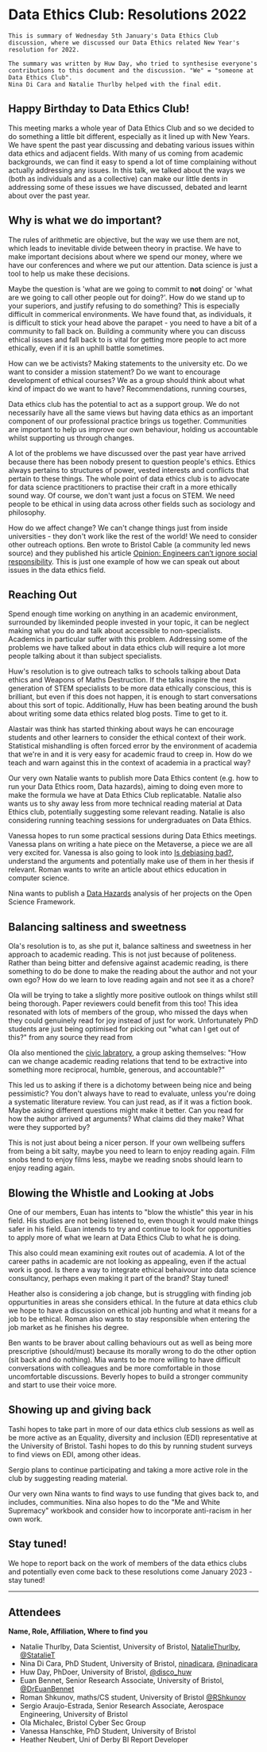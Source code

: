 # Data Ethics Club: Resolutions 2022

<!--Please don't edit the info panel below-->

```{admonition} What's this? 
This is summary of Wednesday 5th January's Data Ethics Club discussion, where we discussed our Data Ethics related New Year's resolution for 2022.

The summary was written by Huw Day, who tried to synthesise everyone's contributions to this document and the discussion. "We" = "someone at Data Ethics Club". 
Nina Di Cara and Natalie Thurlby helped with the final edit.

```

## Happy Birthday to Data Ethics Club!

This meeting marks a whole year of Data Ethics Club and so we decided to do something a little bit different, especially as it lined up with New Years. We have spent the past year discussing and debating various issues within data ethics and adjacent fields. With many of us coming from academic backgrounds, we can find it easy to spend a lot of time complaining without actually addressing any issues. In this talk, we talked about the ways we (both as individuals and as a collective) can make our little dents in addressing some of these issues we have discussed, debated and learnt about over the past year.

## Why is what we do important?

The rules of arithmetic are objective, but the way we use them are not, which leads to inevitable divide between theory in practise. We have to make important decisions about where we spend our money, where we have our conferences and where we put our attention. Data science is just a tool to help us make these decisions.

Maybe the question is 'what are we going to commit to **not** doing' or 'what are we going to call other people out for doing?'. How do we stand up to your superiors, and justify refusing to do something? This is especially difficult in commerical environments. We have found that, as individuals, it is difficult to stick your head above the parapet - you need to have a bit of a community to fall back on. Building a community where you can discuss ethical issues and fall back to is vital for getting more people to act more ethically, even if it is an uphill battle sometimes.

How can we be activists? Making statements to the university etc. Do we want to consider a mission statement? Do we want to encourage development of ethical courses?
We as a group should think about what kind of impact do we want to have? Recommendations, running courses, 

Data ethics club has the potential to act as a support group. We do not necessarily have all the same views but having data ethics as an important component of our professional practice brings us together. Communities are important to help us improve our own behaviour, holding us accountable whilst supporting us through changes.

A lot of the problems we have discussed over the past year have arrived because there has been nobody present to question people's ethics. Ethics always pertains to structures of power, vested interests and conflicts that pertain to these things. The whole point of data ethics club is to advocate for data science practitioners to practise their craft in a more ethically sound way. Of course, we don't want just a focus on STEM. We need people to be ethical in using data across other fields such as sociology and philosophy.

How do we affect change? We can't change things just from inside universities - they don't work like the rest of the world! We need to consider other outreach options. Ben wrote to Bristol Cable (a community led news source) and they published his article [Opinion: Engineers can’t ignore social responsibility](https://thebristolcable.org/2017/08/social-responsibility-engineers/). This is just one example of how we can speak out about issues in the data ethics field.

## Reaching Out

Spend enough time working on anything in an academic environment, surrounded by likeminded people invested in your topic, it can be neglect making what you do and talk about accessible to non-specialists. Academics in particular suffer with this problem. Addressing some of the problems we have talked about in data ethics club will require a lot more people talking about it than subject specialists.

Huw's resolution is to give outreach talks to schools talking about Data ethics and Weapons of Maths Destruction. If the talks inspire the next generation of STEM specialists to be more data ethically conscious, this is brilliant, but even if this does not happen, it is enough to start conversations about this sort of topic. Additionally, Huw has been beating around the bush about writing some data ethics related blog posts. Time to get to it.

Alastair was think has started thinking about ways he can encourage students and other learners to consider the ethical context of their work. Statistical mishandling is often forced error by the environment of academia that we're in and it is very easy for academic fraud to creep in. How do we teach and warn against this in the context of academia in a practical way?

Our very own Natalie wants to publish more Data Ethics content (e.g. how to run your Data Ethics room, Data hazards), aiming to doing even more to make the formula we have at Data Ethics Club replicatable. Natalie also wants us to shy away less from more technical reading material at Data Ethics club, potentially suggesting some relevant reading. Natalie is also considering running teaching sessions for undergraduates on Data Ethics. 

Vanessa hopes to run some practical sessions during Data Ethics meetings. Vanessa plans on writing a hate piece on the Metaverse, a piece we are all very excited for. Vanessa is also going to look into [Is debiasing bad?](https://edri.org/our-work/if-ai-is-the-problem-is-debiasing-the-solution/), understand the arguments and potentially make use of them in her thesis if relevant. Roman wants to write an article about ethics education in computer science.

Nina wants to publish a [Data Hazards](https://very-good-science.github.io/data-hazards/) analysis of her projects on the Open Science Framework.

## Balancing saltiness and sweetness

Ola's resolution is to, as she put it, balance saltiness and sweetness in her approach to academic reading. This is not just because of politeness. Rather than being bitter and defensive against academic reading, is there something to do be done to make the reading about the author and not your own ego? How do we learn to love reading again and not see it as a chore? 

Ola will be trying to take a slightly more positive outlook on things whilst still being thorough. Paper reviewers could benefit from this too! This idea resonated with lots of members of the group, who missed the days when they could genuinely read for joy instead of just for work. Unfortunately PhD students are just being optimised for picking out "what can I get out of this?" from any source they read from

Ola also mentioned the [civic labratory](https://civiclaboratory.nl/2021/01/03/collabrary-a-methodological-experiment-for-reading-with-reciprocity/), a group asking themselves: "How can we change academic reading relations that tend to be extractive into something more reciprocal, humble, generous, and accountable?"

This led us to asking if there is a dichotomy between being nice and being pessimistic? You don't always have to read to evaluate, unless you're doing a systematic literature review. You can just read, as if it was a fiction book. Maybe asking different questions might make it better. Can you read for how the author arrived at arguments? What claims did they make? What were they supported by?

This is not just about being a nicer person. If your own wellbeing suffers from being a bit salty, maybe you need to learn to enjoy reading again. Film snobs tend to enjoy films less, maybe we reading snobs should learn to enjoy reading again.

## Blowing the Whistle and Looking at Jobs

One of our members, Euan has intents to "blow the whistle" this year in his field. His studies are not being listened to, even though it would make things safer in his field. Euan intends to try and continue to look for opportunities to apply more of what we learn at Data Ethics Club to what he is doing.

This also could mean examining exit routes out of academia. A lot of the career paths in academic are not looking as appealing, even if the actual work is good. Is there a way to integrate ethical behaivour into data science consultancy, perhaps even making it part of the brand? Stay tuned!

Heather also is considering a job change, but is struggling with finding job oppurtunities in areas she considers ethical. In the future at data ethics club we hope to have a discussion on ethical job hunting and what it means for a job to be ethical. Roman also wants to stay responsible when entering the job market as he finishes his degree.

Ben wants to be braver about calling behaviours out as well as being more prescriptive (should/must) because its morally wrong to do the other option (sit back and do nothing). Mia wants to be more willing to have difficult conversations with colleagues and be more comfortable in those uncomfortable discussions. Beverly hopes to build a stronger community and start to use their voice more.

## Showing up and giving back

Tashi hopes to take part in more of our data ethics club sessions as well as be more active as an Equality, diversity and inclusion (EDI) representative at the University of Bristol. Tashi hopes to do this by running student surveys to find views on EDI, among other ideas.

Sergio plans to continue participating and taking a more active role in the club by suggesting reading material. 

Our very own Nina wants to find ways to use funding that gives back to, and includes, communities. Nina also hopes to do the "Me and White Supremacy" workbook and consider how to incorporate anti-racism in her own work. 

## Stay tuned!

We hope to report back on the work of members of the data ethics clubs and potentially even come back to these resolutions come January 2023 - stay tuned!

---

## Attendees

__Name, Role, Affiliation, Where to find you__
- Natalie Thurlby, Data Scientist, University of Bristol, [NatalieThurlby](https://github.com/NatalieThurlby/), [@StatalieT](https://twitter.com/StatalieT) 
- Nina Di Cara, PhD Student, University of Bristol, [ninadicara](https://github.com/ninadicara/), [@ninadicara](https://twitter.com/ninadicara)
- Huw Day, PhDoer, University of Bristol, [@disco_huw](https://twitter.com/disco_huw)
- Euan Bennet, Senior Research Associate, University of Bristol, [@DrEuanBennet](https://twitter.com/DrEuanBennet)
- Roman Shkunov, maths/CS student, University of Bristol [@RShkunov](https://twitter.com/RShkunov)
- Sergio Araujo-Estrada, Senior Research Associate, Aerospace Engineering, University of Bristol
- Ola Michalec, Bristol Cyber Sec Group
- Vanessa Hanschke, PhD Student, University of Bristol
- Heather Neubert, Uni of Derby BI Report Developer
